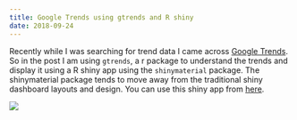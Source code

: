 ```yaml
---
title: Google Trends using gtrends and R shiny
date: 2018-09-24
---
```


Recently while I was searching for trend data I came across <a href="https://trends.google.com/trends/?geo=US">Google Trends</a>. So in the post I am using  `gtrends`, a r package to understand the trends and display it using a R shiny app using the `shinymaterial` package. The shinymaterial package tends to move away from the traditional shiny dashboard layouts and design. You can use this shiny app from  <a href="https://github.com/senthilthyagarajan/gtrends">here</a>.

 <IMG SRC="gtrends.gif">
